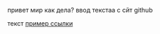 привет мир
как дела? 
ввод  текстаа с сйт  github

текст [пример ссылки](https://github.com/iridid11/version_control/blob/main/instruction1.md "ссылка на гитхаб")
